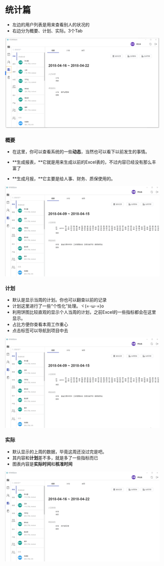 # 统计篇

* 左边的用户列表是用来查看别人的状况的
* 右边分为概要、计划、实际。3个Tab

![](/assets/微信截图_20180416230044.png)

### 概要

* 在这里，你可以查看系统的一些**动态**，当然也可以看下以前发生的事情。
* **生成报表，**它就是用来生成以前的Excel表的，不过内容已经没有那么丰富了

* **生成月报，**它主要是给人事、财务、质保使用的。

![](/assets/概要.gif)

### 计划

* 默认是显示当周的计划。你也可以翻查以前的记录
* 计划这里进行了一些“个性化”处理。ヾ\(=･ω･=\)o
* 利用饼图比较直观的显示个人当周的计划，之前Excel的一些指标都会在这里显示。
* 占比方便你查看本周工作重心
* 点击标签可以导航到项目中去

![](/assets/计划.gif)

### 实际

* 默认显示的上周的数据，毕竟这周还没过完是吧。
* 其内容和**计划**差不多，就是多了一些指标而已
* 图表内容是**实际时间**和**核准时间**

![](/assets/实际.gif)



